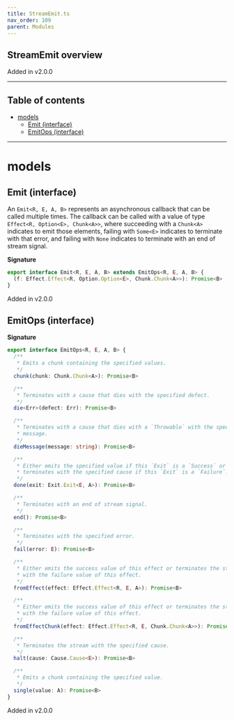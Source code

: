 ```yaml
---
title: StreamEmit.ts
nav_order: 109
parent: Modules
---
```


## StreamEmit overview

Added in v2.0.0

---

<h2 class="text-delta">Table of contents</h2>

- [models](#models)
  - [Emit (interface)](#emit-interface)
  - [EmitOps (interface)](#emitops-interface)

---

# models

## Emit (interface)

An `Emit<R, E, A, B>` represents an asynchronous callback that can be
called multiple times. The callback can be called with a value of type
`Effect<R, Option<E>, Chunk<A>>`, where succeeding with a `Chunk<A>`
indicates to emit those elements, failing with `Some<E>` indicates to
terminate with that error, and failing with `None` indicates to terminate
with an end of stream signal.

**Signature**

```ts
export interface Emit<R, E, A, B> extends EmitOps<R, E, A, B> {
  (f: Effect.Effect<R, Option.Option<E>, Chunk.Chunk<A>>): Promise<B>
}
```

Added in v2.0.0

## EmitOps (interface)

**Signature**

```ts
export interface EmitOps<R, E, A, B> {
  /**
   * Emits a chunk containing the specified values.
   */
  chunk(chunk: Chunk.Chunk<A>): Promise<B>

  /**
   * Terminates with a cause that dies with the specified defect.
   */
  die<Err>(defect: Err): Promise<B>

  /**
   * Terminates with a cause that dies with a `Throwable` with the specified
   * message.
   */
  dieMessage(message: string): Promise<B>

  /**
   * Either emits the specified value if this `Exit` is a `Success` or else
   * terminates with the specified cause if this `Exit` is a `Failure`.
   */
  done(exit: Exit.Exit<E, A>): Promise<B>

  /**
   * Terminates with an end of stream signal.
   */
  end(): Promise<B>

  /**
   * Terminates with the specified error.
   */
  fail(error: E): Promise<B>

  /**
   * Either emits the success value of this effect or terminates the stream
   * with the failure value of this effect.
   */
  fromEffect(effect: Effect.Effect<R, E, A>): Promise<B>

  /**
   * Either emits the success value of this effect or terminates the stream
   * with the failure value of this effect.
   */
  fromEffectChunk(effect: Effect.Effect<R, E, Chunk.Chunk<A>>): Promise<B>

  /**
   * Terminates the stream with the specified cause.
   */
  halt(cause: Cause.Cause<E>): Promise<B>

  /**
   * Emits a chunk containing the specified value.
   */
  single(value: A): Promise<B>
}
```

Added in v2.0.0
